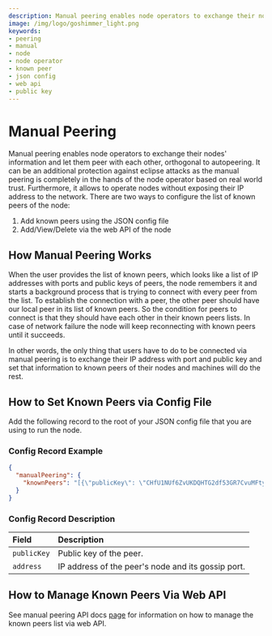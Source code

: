 ```yaml
---
description: Manual peering enables node operators to exchange their nodes' information and let them peer with each other, orthogonal to autopeering.
image: /img/logo/goshimmer_light.png
keywords:
- peering
- manual
- node 
- node operator
- known peer
- json config
- web api
- public key
---
```

# Manual Peering

Manual peering enables node operators to exchange their nodes' information and let them peer with each other, orthogonal to autopeering. It can be an additional protection against eclipse attacks as the manual peering is completely in the hands of the node operator based on real world trust. Furthermore, it allows to operate nodes without exposing their IP address to the network.
There are two ways to configure the list of known peers of the node:

1. Add known peers using the JSON config file
2. Add/View/Delete via the web API of the node

## How Manual Peering Works

When the user provides the list of known peers, which looks like a list of IP addresses with ports and public keys of peers,
the node remembers it and starts a background process that is trying to connect with every peer from the list. To establish
the connection with a peer, the other peer should have our local peer in its list of known peers. So the condition for
peers to connect is that they should have each other in their known peers lists. In case of network failure the node
will keep reconnecting with known peers until it succeeds.

In other words, the only thing that users have to do to be connected via manual peering is to 
exchange their IP address with port and public key and set that information to known peers of their nodes and machines will do the rest.

## How to Set Known Peers via Config File

Add the following record to the root of your JSON config file that you are using to run the node.

### Config Record Example

```json
{
  "manualPeering": {
    "knownPeers": "[{\"publicKey\": \"CHfU1NUf6ZvUKDQHTG2df53GR7CvuMFtyt7YymJ6DwS3\", \"address\": \"127.0.0.1:14666\"}]"
  }
}
```

### Config Record Description

|Field | Description|
|:-----|:------|
| `publicKey` | Public key of the peer. |
| `address`   | IP address of the peer's node and its gossip port. |

## How to Manage Known Peers Via Web API

See manual peering API docs [page](../apis/manual_peering.md)
for information on how to manage the known peers list via web API.
